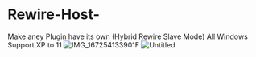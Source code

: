 # Rewire-Host-
Make aney Plugin have its own  (Hybrid Rewire Slave Mode) All Windows Support XP to 11
![IMG_167254133901F](https://user-images.githubusercontent.com/124946940/225232710-46e8d796-8e20-4cba-abba-5f9ee812c590.jpg)
![Untitled](https://user-images.githubusercontent.com/124946940/225233836-45e39c2b-6448-4a32-b56b-e68acc833597.jpeg)
